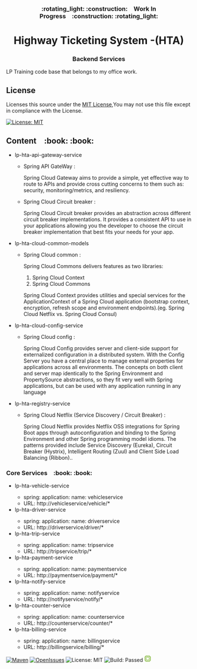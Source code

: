 <h3 align="center">:rotating_light: :construction:&ensp;&ensp;Work In Progress&ensp;&ensp;:construction: :rotating_light:</h3>
<h1 align="center"> Highway Ticketing System -(HTA) </h1>
<h3 align="center"> Backend Services </h3>
LP Training code base that belongs to my office work.

<h2>License</h2>

<p>Licenses this source under the <u>MIT License</u>,You may not use this file except in compliance with the License.</p>
<!-- Badges -->
<p align="left">
  <a href="LICENSE.md">
    <img src="https://img.shields.io/badge/License-MIT-blue.svg" alt="License: MIT" height="18">
  </a>
</p>

<h2>Content&ensp;&ensp;:book: :book:</h2>

<ul>
    <li>lp-hta-api-gateway-service</li>
      <ul>
        <li>Spring API GateWay :
          <p>Spring Cloud Gateway aims to provide a simple, yet effective way to route to APIs and provide cross cutting concerns to them such as: security, monitoring/metrics, and resiliency.</p>
        </li>
        <li>Spring Cloud Circuit breaker :
          <p>Spring Cloud Circuit breaker provides an abstraction across different circuit breaker implementations. It provides a consistent API to use in your applications allowing you the developer to choose the circuit breaker implementation that best fits your needs for your app.</p>
        </li>
      </ul>
    <li>lp-hta-cloud-common-models</li>
      <ul>
        <li>Spring Cloud common :
          <p>Spring Cloud Commons delivers features as two libraries: </P>
            <ol>
              <li>Spring Cloud Context</li>
              <li>Spring Cloud Commons</li>
            </ol>
          <p>Spring Cloud Context provides utilities and special services for the ApplicationContext of a Spring Cloud application (bootstrap context, encryption, refresh scope and environment endpoints).(eg. Spring Cloud Netflix vs. Spring Cloud Consul)</p>
        </li>
      </ul>
    <li>lp-hta-cloud-config-service</li>
      <ul>
        <li>Spring Cloud config :
          <p>Spring Cloud Config provides server and client-side support for externalized configuration in a distributed system. With the Config Server you have a central place to manage external properties for applications across all environments. The concepts on both client and server map identically to the Spring Environment and PropertySource abstractions, so they fit very well with Spring applications, but can be used with any application running in any language</p>
        </li>
      </ul>
    <li>lp-hta-registry-service</li>
      <ul>
        <li>Spring Cloud Netflix (Service Discovery / Circuit Breaker) :
          <p>Spring Cloud Netflix provides Netflix OSS integrations for Spring Boot apps through autoconfiguration and binding to the Spring Environment and other Spring programming model idioms. The patterns provided include Service Discovery (Eureka), Circuit Breaker (Hystrix), Intelligent Routing (Zuul) and Client Side Load Balancing (Ribbon)..</p>
        </li>
      </ul>
</ul> 

<h3>Core Services&ensp;&ensp;:book: :book:</h3>

<ul>
  <li>lp-hta-vehicle-service</li>
    <ul>
      <li> spring: application: name: vehicleservice </li>
      <li> URL:  <a> http://vehicleservice/vehicle/* </a>  </li>
    </ul>
  <li>lp-hta-driver-service</li>
    <ul>
      <li> spring: application: name: driverservice </li>
      <li> URL:  <a> http://driverservice/driver/* </a>  </li>
    </ul>
  <li>lp-hta-trip-service</li>
    <ul>
      <li> spring: application: name: tripservice </li>
      <li> URL:  <a> http://tripservice/trip/* </a>  </li>
    </ul>
  <li>lp-hta-payment-service</li>
    <ul>
      <li> spring: application: name: paymentservice </li>
      <li> URL:  <a> http://paymentservice/payment/* </a>  </li>
    </ul>
  <li>lp-hta-notify-service</li>
    <ul>
      <li> spring: application: name: notifyservice </li>
      <li> URL:  <a> http://notifyservice/notify/* </a>  </li>
    </ul>
  <li>lp-hta-counter-service</li>
    <ul>
      <li> spring: application: name: counterservice </li>
      <li> URL:  <a> http://counterservice/counter/* </a>  </li>
    </ul>
  <li>lp-hta-billing-service</li>
    <ul>
      <li> spring: application: name: billingservice </li>
      <li> URL:  <a> http://billingservice/billing/* </a>  </li>
    </ul>
</ul> 

[![Maven](https://img.shields.io/badge/maven%20central-2.0-yellowgreen)](http://stackoverflow.com/questions/tagged/maven)
[![OpenIssues](https://img.shields.io/github/issues/sriThariduSangeeth/Highway-ticketing-automation-for-mtc-lp?style=social)](https://github.com/sriThariduSangeeth/Highway-ticketing-automation-for-mtc-lp/issues)
<img src="https://spring.io/images/spring-logo-9146a4d3298760c2e7e49595184e1975.svg" alt="License: MIT" height="25">
  <a>
    <img src="https://img.shields.io/badge/Build-Passed-green" alt="Build: Passed" height="18">
  </a>
 <a>
    <img src="https://raw.githubusercontent.com/acervenky/animated-github-badges/master/assets/devbadge.gif" alt="Build: Passed" height="18">
  </a>

